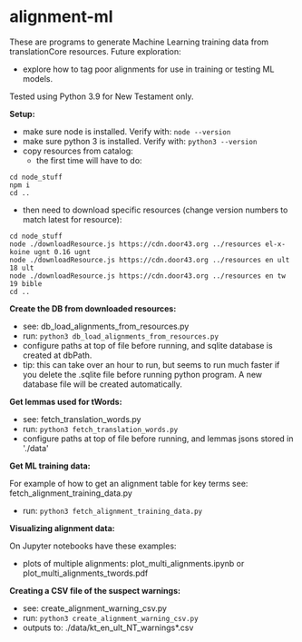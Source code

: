 # alignment-ml

These are programs to generate Machine Learning training data from translationCore resources.
Future exploration:
- explore how to tag poor alignments for use in training or testing ML models.

Tested using Python 3.9 for New Testament only.

**Setup:**
- make sure node is installed.  Verify with: `node --version`
- make sure python 3 is installed.  Verify with: `python3 --version`
- copy resources from catalog:
  - the first time will have to do:
```
cd node_stuff
npm i
cd ..
```
- then need to download specific resources (change version numbers to match latest for resource):
```
cd node_stuff
node ./downloadResource.js https://cdn.door43.org ../resources el-x-koine ugnt 0.16 ugnt
node ./downloadResource.js https://cdn.door43.org ../resources en ult 18 ult
node ./downloadResource.js https://cdn.door43.org ../resources en tw 19 bible
cd ..
```

**Create the DB from downloaded resources:**

- see: db_load_alignments_from_resources.py
- run: `python3 db_load_alignments_from_resources.py`  
- configure paths at top of file before running, and sqlite database is created at dbPath.
- tip: this can take over an hour to run, but seems to run much faster if you delete the .sqlite file before running python program.  A new database file will be created automatically.

**Get lemmas used for tWords:**

- see: fetch_translation_words.py
- run: `python3 fetch_translation_words.py`
- configure paths at top of file before running, and lemmas jsons stored in './data'

**Get ML training data:**

For example of how to get an alignment table for key terms see: fetch_alignment_training_data.py
- run: `python3 fetch_alignment_training_data.py`

**Visualizing alignment data:**

On Jupyter notebooks have these examples:
- plots of multiple alignments: plot_multi_alignments.ipynb or plot_multi_alignments_twords.pdf
  
**Creating a CSV file of the suspect warnings:**

- see: create_alignment_warning_csv.py
- run: `python3 create_alignment_warning_csv.py`
- outputs to: ./data/kt_en_ult_NT_warnings*.csv
